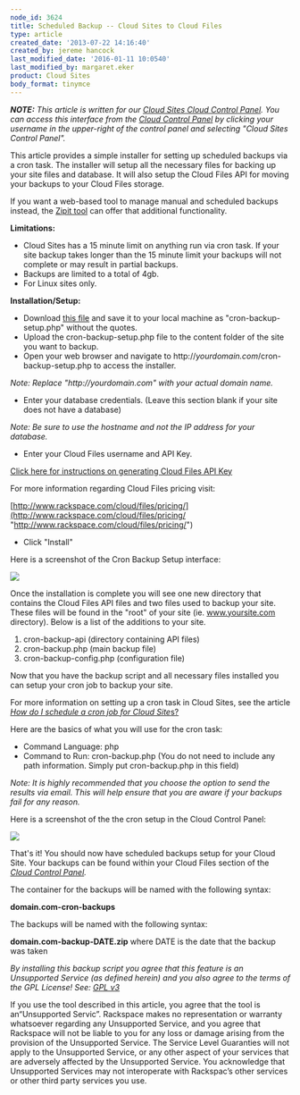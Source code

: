 ```yaml
---
node_id: 3624
title: Scheduled Backup -- Cloud Sites to Cloud Files
type: article
created_date: '2013-07-22 14:16:40'
created_by: jereme hancock
last_modified_date: '2016-01-11 10:0540'
last_modified_by: margaret.eker
product: Cloud Sites
body_format: tinymce
---
```


***NOTE:** This article is written for our [Cloud Sites Cloud Control
Panel](https://manage.rackspacecloud.com). You can access this interface
from the [Cloud Control Panel](https://mycloud.rackspace.com) by
clicking your username in the upper-right of the control panel and
selecting "Cloud Sites Control Panel".*

This article provides a simple installer for setting up scheduled
backups via a cron task. The installer will setup all the necessary
files for backing up your site files and database. It will also setup
the Cloud Files API for moving your backups to your Cloud Files storage.

If you want a web-based tool to manage manual and scheduled backups
instead, the [Zipit
tool](https://www.rackspace.com/knowledge_center/article/zipit-backup-utility-for-cloud-sites-linux) can
offer that additional functionality.

**Limitations:**

-   Cloud Sites has a 15 minute limit on anything run via cron task. If
    your site backup takes longer than the 15 minute limit your backups
    will not complete or may result in partial backups.
-   Backups are limited to a total of 4gb. 
-   For Linux sites only.

**Installation/Setup:**

-   Download [this
    file](https://raw.github.com/jeremehancock/cron-backup-script-setup/master/cron-backup-setup.php) and
    save it to your local machine as "cron-backup-setup.php" without the
    quotes.
-   Upload the cron-backup-setup.php file to the content folder of the
    site you want to backup.
-   Open your web browser and navigate to
    http://*yourdomain.com*/cron-backup-setup.php to access the
    installer.

*Note: Replace "*http://*yourdomain.com"** with your actual domain
name.*

-   Enter your database credentials. (Leave this section blank if your
    site does not have a database)

*Note: Be sure to use the hostname and not the IP address for your
database.*

-   Enter your Cloud Files username and API Key.

[Click here for instructions on generating Cloud Files API
Key](https://www.rackspace.com/knowledge_center/article/view-and-reset-your-api-key)

For more information regarding Cloud Files pricing visit:

[http://www.rackspace.com/cloud/files/pricing/](http://www.rackspace.com/cloud/files/pricing/ "http://www.rackspace.com/cloud/files/pricing/")

-   Click "Install"

Here is a screenshot of the Cron Backup Setup interface:

![](/knowledge_center/sites/default/files/field/image/cron-backup-setup.png)

Once the installation is complete you will see one new directory that
contains the Cloud Files API files and two files used to backup your
site. These files will be found in the "root" of your site (ie.
www.yoursite.com directory). Below is a list of the additions to your
site.

1.  cron-backup-api (directory containing API files)
2.  cron-backup.php (main backup file) 
3.  cron-backup-config.php (configuration file)

Now that you have the backup script and all necessary files installed
you can setup your cron job to backup your site.

For more information on setting up a cron task in Cloud Sites, see the
article [*How do I schedule a cron job for Cloud
Site*s?](https://www.rackspace.com/knowledge_center/article/how-do-i-schedule-a-cron-job-for-cloud-sites)

Here are the basics of what you will use for the cron task:

-   Command Language: php
-   Command to Run: cron-backup.php (You do not need to include any path
    information. Simply put cron-backup.php in this field)

*Note: It is highly recommended that you choose the option to send the
results via email. This will help ensure that you are aware if your
backups fail for any reason.*

Here is a screenshot of the the cron setup in the Cloud Control Panel:

![](/knowledge_center/sites/default/files/field/image/cron-setup.png)

That's it! You should now have scheduled backups setup for your Cloud
Site. Your backups can be found within your Cloud Files section of the
*[Cloud Control Panel](https://mycloud.rackspace.com).*

The container for the backups will be named with the following syntax:

**domain.com-cron-backups**

The backups will be named with the following syntax:

**domain.com-backup-DATE.zip** where DATE is the date that the backup
was taken

*By installing this backup script you agree that this feature is an
Unsupported Service (as defined herein) and you also agree to the terms
of the GPL License! See: [GPL
v3](http://www.gnu.org/licenses/gpl-3.0.en.html)*

If you use the tool described in this article, you agree that the tool
is an&ldquo;Unsupported Servic&rdquo;. Rackspace makes no representation or
warranty whatsoever regarding any Unsupported Service, and you agree
that Rackspace will not be liable to you for any loss or damage arising
from the provision of the Unsupported Service.  The Service Level
Guaranties will not apply to the Unsupported Service, or any other
aspect of your services that are adversely affected by the Unsupported
Service.  You acknowledge that Unsupported Services may not interoperate
with Rackspac&rsquo;s other services or other third party services you use. 

 

